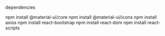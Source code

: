 
dependencies

  npm install @material-ui/core
  npm install @material-ui/icons
  npm install axios
  npm install react-bootstrap
  npm install react-dom
  npm install react-scripts
  